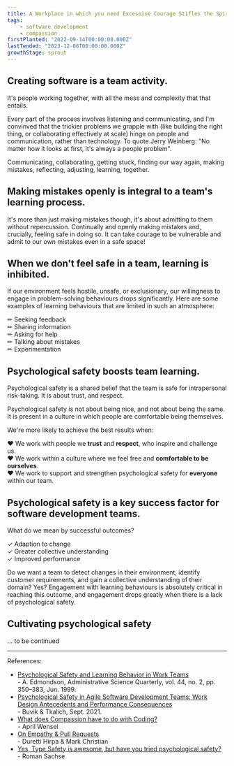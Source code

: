 ```yaml
---
title: A Workplace in which you need Excessive Courage Stifles the Spirit
tags: 
    - software development
    - compassion
firstPlanted: "2022-09-14T00:00:00.000Z"
lastTended: "2023-12-06T00:00:00.000Z"
growthStage: sprout
---
```


## Creating software is a team activity.

It's people working together, with all the mess and complexity that that entails.  

<note-quote
    quote="Software may be built on machines, but it's built by, with, and for human beings."
    sourceLink="https://compassionatecoding.com/blog/2016/8/15/what-does-compassion-have-to-do-with-coding"
    sourceText="April Wensel, Compassionate Coding">
</note-quote>

Every part of the process involves listening and communicating, and I'm convinved that the trickier problems we grapple with (like building the right thing, or collaborating effectively at scale) hinge on people and communication, rather than technology. To quote Jerry Weinberg: "No matter how it looks at first, it's always a people problem". 

Communicating, collaborating, getting stuck, finding our way again, making mistakes, reflecting, adjusting, learning, together. 

## Making mistakes openly is integral to a team's learning process. 

It's more than just making mistakes though, it's about admitting to them without repercussion. Continually and openly making mistakes and, crucially, feeling safe in doing so. It can take courage to be vulnerable and admit to our own mistakes even in a safe space! 

 <note-quote
    quote="[...] people tend to act in ways that inhibit learning when they face the potential for threat or embarrassment
    [...] those in a position to initiate learning behavior may believe they are placing themselves at risk; for example, by admitting an error or asking for help, an individual may appear incompetent and thus suffer a blow to his or her image. In addition, such individuals may incur more tangible costs if their actions create unfavorable impressions on people who influence decisions about promotions, raises, or project assignments. "
    sourceLink="http://www.jstor.org/stable/2666999?origin=JSTOR-pdf"
    sourceText="Edmonson, Psychological Safety and Learning Behavior in Work Teams">
</note-quote>

## When we don't feel safe in a team, learning is inhibited.

If our environment feels hostile, unsafe, or exclusionary, our willingness to engage in problem-solving behaviours drops significantly. Here are some examples of learning behaviours that are limited in such an atmosphere:

&#9999; Seeking feedback  
&#9999; Sharing information  
&#9999; Asking for help  
&#9999; Talking about mistakes  
&#9999; Experimentation

## Psychological safety boosts team learning.

Psychological safety is a shared belief that the team is safe for intrapersonal risk-taking. It is about trust, and respect.

<note-quote
    quote="Psychological safety describes the belief that team members  will  respond  positively  when  one  exposes one’s  thoughts, such  as by  asking questions,  seeking feedback, reporting a mistake, or proposing new ideas. It enables team members to bring forth concerns and issues  that  in  turn  provide  the  team  with  valuable information.  It  facilitates  a  climate  of  productive discussion, allowing team members to relax their guard and engage openly in behaviors underlying learning and improvement, which  creates opportunities  to enhance team performance. "
    sourceLink="https://www.researchgate.net/publication/354983229_Psychological_Safety_in_Agile_Software_Development_Teams_Work_Design_Antecedents_and_Performance_Consequences"
    sourceText="Buvik & Tkalich, Psychological Safety in Agile Software Development Teams and Performance Consequences">
</note-quote>

<note-quote
    quote="The term is meant to suggest neither a careless sense of permissiveness, nor an unrelentingly positive affect but, rather, a sense of confidence that the team will not embarrass, reject, or punish someone for speaking up. This confidence stems from mutual respect and trust among team members. "
    sourceLink="http://www.jstor.org/stable/2666999?origin=JSTOR-pdf"
    sourceText="Edmonson, Psychological Safety and Learning Behavior in Work Teams">
</note-quote>

Psychological safety is not about being nice, and not about being the same. It is present in a culture in which people are comfortable being themselves. 

<note-quote
    quote="Team psychological safety is not the same as group cohesiveness, as research has shown that cohesiveness can reduce willingness to disagree and challenge others' views, such as in the phenomenon of groupthink. "
    sourceLink="http://www.jstor.org/stable/2666999?origin=JSTOR-pdf"
    sourceText="Edmonson, Psychological Safety and Learning Behavior in Work Teams">
</note-quote>

<note-quote
    quote="Psychological Safety is not about being nice. It is not about holding back to comfort your teammates [...] It is quite the opposite; it is about creating an atmosphere in which candor and openness is the default and not the exception."
    sourceLink="https://dev.to/rommsen/yes-type-safety-is-awesome-but-have-you-tried-psychological-safety-4pjh"
    sourceText="Roman Sachse, Yes, Type Safety is awesome, but have you tried psychological safety?">
</note-quote>

We're more likely to achieve the best results when:  

&#9829; We work with people we **trust** and **respect**, who inspire and challenge us.  
&#9829; We work within a culture where we feel free and **comfortable to be ourselves**.  
&#9829; We work to support and strengthen psychological safety for **everyone** within our team. 


## Psychological safety is a key success factor for software development teams.

What do we mean by successful outcomes? 

&#10003; Adaption to change  
&#10003; Greater collective understanding  
&#10003; Improved performance  

Do we want a team to detect changes in their environment, identify customer requirements, and gain a collective understanding of their domain? Yes? Engagement with learning behaviours is absolutely critical in reaching this outcome, and engagement drops greatly when there is a lack of psychological safety.


## Cultivating psychological safety 

... to be continued

---
References: 

- [Psychological Safety and Learning Behavior in Work Teams](http://www.jstor.org/stable/2666999?origin=JSTOR-pdf) <br/> - A. Edmondson, Administrative Science Quarterly, vol. 44, no. 2, pp. 350–383, Jun. 1999. 
- [Psychological Safety in Agile Software Development Teams: Work Design Antecedents and Performance Consequences](https://www.researchgate.net/publication/354983229_Psychological_Safety_in_Agile_Software_Development_Teams_Work_Design_Antecedents_and_Performance_Consequences) <br/> - Buvik & Tkalich, Sept. 2021.
- [What does Compassion have to do with Coding?](https://compassionatecoding.com/blog/2016/8/15/what-does-compassion-have-to-do-with-coding) <br/> - April Wensel
- [On Empathy & Pull Requests](https://slack.engineering/on-empathy-pull-requests-979e4257d158) <br/> - Duretti Hirpa & Mark Christian
-  [Yes, Type Safety is awesome, but have you tried psychological safety?](https://dev.to/rommsen/yes-type-safety-is-awesome-but-have-you-tried-psychological-safety-4pjh) <br/> - Roman Sachse

